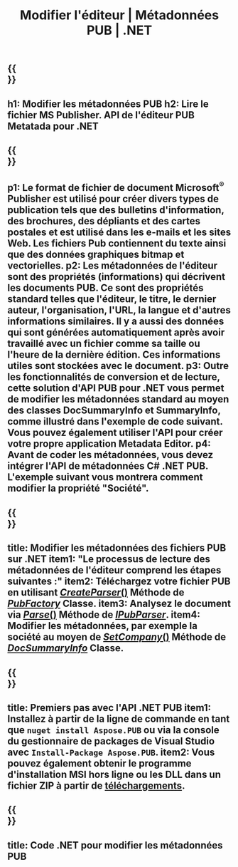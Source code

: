 ﻿---
translation: true
template: /_templates/metadata-net.md
title: Modifier l'éditeur | Métadonnées PUB | .NET
description: Lisez les métadonnées de l'éditeur à l'aide de la solution d'API PUB C#. L'API .NET native vous donne accès aux propriétés SummaryInfo et DocSummaryInfo.
url: /net/metadata/pub/
metakeywords: "modifier le réseau de métadonnées de publication, les métadonnées de fichier de publication C #, l'éditeur de métadonnées de l'éditeur .net, lire les métadonnées de fichier de publication C #, lire les métadonnées de publication .net"
family: pub
platformtag: net
feature: metadata
aliases: /net/métadonnées/
---

{{<section banner>}}
---
h1: Modifier les métadonnées PUB
h2: Lire le fichier MS Publisher. API de l'éditeur PUB Metatada pour .NET
---

{{<section overview>}}
---
p1: Le format de fichier de document Microsoft<sup>®</sup> Publisher est utilisé pour créer divers types de publication tels que des bulletins d'information, des brochures, des dépliants et des cartes postales et est utilisé dans les e-mails et les sites Web. Les fichiers Pub contiennent du texte ainsi que des données graphiques bitmap et vectorielles.
p2: Les métadonnées de l'éditeur sont des propriétés (informations) qui décrivent les documents PUB. Ce sont des propriétés standard telles que l'éditeur, le titre, le dernier auteur, l'organisation, l'URL, la langue et d'autres informations similaires. Il y a aussi des données qui sont générées automatiquement après avoir travaillé avec un fichier comme sa taille ou l'heure de la dernière édition. Ces informations utiles sont stockées avec le document.
p3: Outre les fonctionnalités de conversion et de lecture, cette solution d'API PUB pour .NET vous permet de modifier les métadonnées standard au moyen des classes DocSummaryInfo et SummaryInfo, comme illustré dans l'exemple de code suivant. Vous pouvez également utiliser l'API pour créer votre propre application Metadata Editor.
p4: Avant de coder les métadonnées, vous devez intégrer l'API de métadonnées C# .NET PUB. L'exemple suivant vous montrera comment modifier la propriété "Société".
---

{{<section feature1>}}
---
title: Modifier les métadonnées des fichiers PUB sur .NET
item1: "Le processus de lecture des métadonnées de l'éditeur comprend les étapes suivantes :"
item2: Téléchargez votre fichier PUB en utilisant [*CreateParser*()](https://reference.aspose.com/pub/net/aspose.pub/pubfactory/methods/createparser/index) Méthode de [*PubFactory*](https://reference.aspose.com/pub/net/aspose.pub/pubfactory) Classe.
item3: Analysez le document via [*Parse*()](https://reference.aspose.com/pub/net/aspose.pub/ipubparser/methods/parse) Méthode de [*IPubParser*](https://reference.aspose.com/pub/net/aspose.pub/ipubparser).
item4: Modifier les métadonnées, par exemple la société au moyen de [*SetCompany*()](https://reference.aspose.com/pub/net/aspose.pub/docsummaryinfo/methods/setcompany) Méthode de [*DocSummaryInfo*](https://reference.aspose.com/pub/net/aspose.pub/docsummaryinfo) Classe.
---

{{<section feature2>}}
---
title: Premiers pas avec l'API .NET PUB
item1: Installez à partir de la ligne de commande en tant que ```nuget install Aspose.PUB``` ou via la console du gestionnaire de packages de Visual Studio avec ```Install-Package Aspose.PUB```.
item2: Vous pouvez également obtenir le programme d'installation MSI hors ligne ou les DLL dans un fichier ZIP à partir de [téléchargements](https://releases.aspose.com/pub/net).
---

{{<section codeexample>}}
---
title: Code .NET pour modifier les métadonnées PUB
---